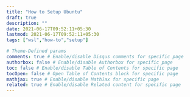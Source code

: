 ```yaml
---
title: "How to Setup Ubuntu"
draft: true
description: ""
date: 2021-06-17T09:52:11+05:30
lastmod: 2021-06-17T09:52:11+05:30
tags: ["wsl","how-to","setup"]

# Theme-Defined params
comments: true # Enable/disable Disqus comments for specific page
authorbox: false # Enable/disable Authorbox for specific page
toc: false # Enable/disable Table of Contents for specific page
tocOpen: false # Open Table of Contents block for specific page
mathjax: true # Enable/disable MathJax for specific page
related: true # Enable/disable Related content for specific page
---
```


<!--more-->
